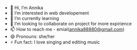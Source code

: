 - 👋 Hi, I’m Annika
- 👀 I’m interested in web developement
- 🌱 I’m currently learning 
- 💞️ I’m looking to collaborate on project for more expirience 
- 📫 How to reach me - emial(annika88880@gmail.com)
- 😄 Pronouns: she/her
- ⚡ Fun fact: I love singing and editing music

<!---
annikamusic/annikamusic is a ✨ special ✨ repository because its `README.md` (this file) appears on your GitHub profile.
You can click the Preview link to take a look at your changes.
--->
